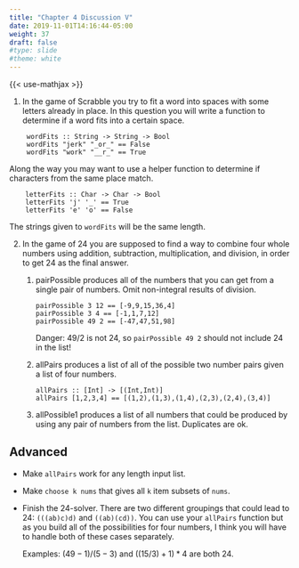 ```yaml
---
title: "Chapter 4 Discussion V"
date: 2019-11-01T14:16:44-05:00
weight: 37
draft: false
#type: slide
#theme: white
---
```

{{< use-mathjax >}}

1. In the game of Scrabble you try to fit a word into spaces with some
   letters already in place. In this question you will write a
   function to determine if a word fits into a certain space.
   
        wordFits :: String -> String -> Bool
        wordFits "jerk" "_or_" == False
        wordFits "work" "__r_" == True

  Along the way you may want to use a helper function to determine if
  characters from the same place match. 
  
        letterFits :: Char -> Char -> Bool
        letterFits 'j' '_' == True
        letterFits 'e' 'o' == False

  The strings given to `wordFits` will be the same length.
        
2. In the game of 24 you are supposed to find a way to combine four
   whole numbers using addition, subtraction, multiplication, and
   division, in order to get 24 as the final answer. 
   
   1. pairPossible produces all of the numbers that you can get from a
      single pair of numbers. Omit non-integral results of division.
      
          pairPossible 3 12 == [-9,9,15,36,4]
          pairPossible 3 4 == [-1,1,7,12]
          pairPossible 49 2 == [-47,47,51,98]

      Danger: 49/2 is not 24, so `pairPossible 49 2` should not
      include 24 in the list!
   

   2. allPairs produces a list of all of the possible two number pairs
      given a list of four numbers. 
      
          allPairs :: [Int] -> [(Int,Int)]
          allPairs [1,2,3,4] == [(1,2),(1,3),(1,4),(2,3),(2,4),(3,4)]
          
   3. allPossible1 produces a list of all numbers that could be
      produced by using any pair of numbers from the list. Duplicates
      are ok. 

## Advanced

* Make `allPairs` work for any length input list. 
* Make `choose k nums` that gives all `k` item subsets of `nums`.
* Finish the 24-solver. There are two different groupings that could
  lead to 24: `(((ab)c)d)` and `((ab)(cd))`. You can use your
  `allPairs` function but as you build all of the possibilities for
  four numbers, I think you will have to handle both of these cases
  separately.
  
  Examples: $(49 - 1) / (5 - 3)$ and $((15 / 3)+1)*4$ are both 24.
